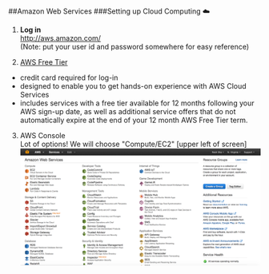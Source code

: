 ##Amazon Web Services 
###Setting up Cloud Computing :cloud:

1.  **Log in**  
http://aws.amazon.com/  
(Note:  put your user id and password somewhere for easy reference)

2.  [AWS Free Tier](https://aws.amazon.com/free/)  
* credit card required for log-in
* designed to enable you to get hands-on experience with AWS Cloud Services
* includes services with a free tier available for 12 months following your AWS sign-up date, as well as additional service offers that do not automatically expire at the end of your 12 month AWS Free Tier term.

3.  AWS Console  
Lot of options!  We will choose "Compute/EC2"  [upper left of screen]  
![AWS Console](img/aws_console.png)


